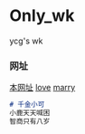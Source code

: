 # Only_wk
ycg's wk


### 网址
<!-- [blog](https://yyycggg.github.io/blog/) -->
[本网址](https://yyycggg.github.io/Only_wk/)
[love](https://yyycggg.github.io/Only_wk/love/)
[marry](https://yyycggg.github.io/Only_wk/marry/)

```markdown
# 千金小可
小鹿天天喊困
智商只有八岁
```